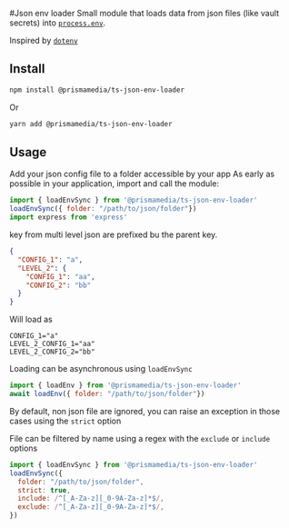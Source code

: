 #Json env loader
Small module that loads data from json files (like vault secrets) into [`process.env`](https://nodejs.org/docs/latest/api/process.html#process_process_env). 

Inspired by [`dotenv`](https://raw.githubusercontent.com/motdotla/dotenv)

## Install

```bash
npm install @prismamedia/ts-json-env-loader
```
Or
```bash
yarn add @prismamedia/ts-json-env-loader
```

## Usage
Add your json config file to a folder accessible by your app
As early as possible in your application, import and call the module:

```javascript
import { loadEnvSync } from '@prismamedia/ts-json-env-loader'
loadEnvSync({ folder: "/path/to/json/folder"})
import express from 'express'
```

key from multi level json are prefixed bu the parent key.
```json
{
  "CONFIG_1": "a",
  "LEVEL_2": {
    "CONFIG_1": "aa",
    "CONFIG_2": "bb"
  }
}
```

Will load as

```
CONFIG_1="a"
LEVEL_2_CONFIG_1="aa"
LEVEL_2_CONFIG_2="bb"
```

Loading can be asynchronous using `loadEnvSync`
```javascript
import { loadEnv } from '@prismamedia/ts-json-env-loader'
await loadEnv({ folder: "/path/to/json/folder"})
```

By default, non json file are ignored, you can raise an exception in those cases using the `strict` option

File can be filtered by name using a regex with the `exclude` or `include` options

```javascript
import { loadEnvSync } from '@prismamedia/ts-json-env-loader'
loadEnvSync({ 
  folder: "/path/to/json/folder",
  strict: true,
  include: /^[_A-Za-z][_0-9A-Za-z]*$/,
  exclude: /^[_A-Za-z][_0-9A-Za-z]*$/,
})
```